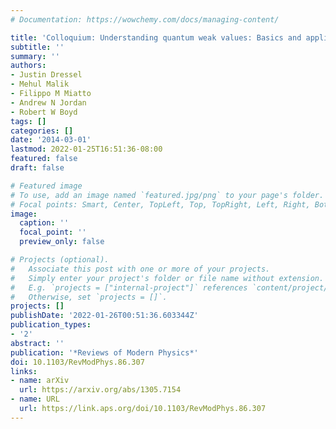 ```yaml
---
# Documentation: https://wowchemy.com/docs/managing-content/

title: 'Colloquium: Understanding quantum weak values: Basics and applications'
subtitle: ''
summary: ''
authors:
- Justin Dressel
- Mehul Malik
- Filippo M Miatto
- Andrew N Jordan
- Robert W Boyd
tags: []
categories: []
date: '2014-03-01'
lastmod: 2022-01-25T16:51:36-08:00
featured: false
draft: false

# Featured image
# To use, add an image named `featured.jpg/png` to your page's folder.
# Focal points: Smart, Center, TopLeft, Top, TopRight, Left, Right, BottomLeft, Bottom, BottomRight.
image:
  caption: ''
  focal_point: ''
  preview_only: false

# Projects (optional).
#   Associate this post with one or more of your projects.
#   Simply enter your project's folder or file name without extension.
#   E.g. `projects = ["internal-project"]` references `content/project/deep-learning/index.md`.
#   Otherwise, set `projects = []`.
projects: []
publishDate: '2022-01-26T00:51:36.603344Z'
publication_types:
- '2'
abstract: ''
publication: '*Reviews of Modern Physics*'
doi: 10.1103/RevModPhys.86.307
links:
- name: arXiv
  url: https://arxiv.org/abs/1305.7154
- name: URL
  url: https://link.aps.org/doi/10.1103/RevModPhys.86.307
---
```


